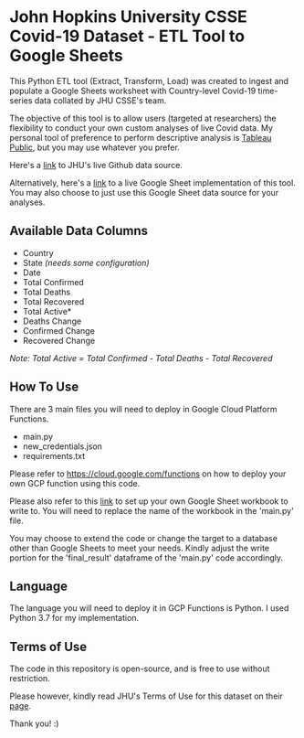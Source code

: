 # John Hopkins University CSSE Covid-19 Dataset - ETL Tool to Google Sheets

This Python ETL tool (Extract, Transform, Load) was created to ingest and populate a Google Sheets worksheet with Country-level Covid-19 time-series data collated by JHU CSSE's team.

The objective of this tool is to allow users (targeted at researchers) the flexibility to conduct your own custom analyses of live Covid data.
My personal tool of preference to perform descriptive analysis is [Tableau Public](https://public.tableau.com/profile/winson.tan3319#!/vizhome/LiveGlobalCovid-19Dashboard/NewCovid-19CasesDashboardB?publish=yes), but you may use whatever you prefer.

Here's a [link](https://github.com/CSSEGISandData/COVID-19/tree/master/csse_covid_19_data/csse_covid_19_time_series) to JHU's live Github data source.

Alternatively, here's a [link](https://docs.google.com/spreadsheets/d/1Fk3r4bwZIxQpB-4u7l8Qj4cKTauRLIQX0ISfiLYdxuY/edit?usp=sharing) to a live Google Sheet implementation of this tool.
You may also choose to just use this Google Sheet data source for your analyses.

## Available Data Columns
- Country
- State *(needs some configuration)*
- Date
- Total Confirmed
- Total Deaths
- Total Recovered
- Total Active*
- Deaths Change
- Confirmed Change
- Recovered Change

*Note: Total Active = Total Confirmed - Total Deaths - Total Recovered*

## How To Use
There are 3 main files you will need to deploy in Google Cloud Platform Functions.

- main.py
- new_credentials.json
- requirements.txt

Please refer to https://cloud.google.com/functions on how to deploy your own GCP function using this code.

Please also refer to this [link](https://developers.google.com/sheets/api/quickstart/python) to set up your own Google Sheet workbook to write to. You will need to replace the name of the workbook in the 'main.py' file.

You may choose to extend the code or change the target to a database other than Google Sheets to meet your needs. Kindly adjust the write portion for the 'final_result' dataframe of the 'main.py' code accordingly.

## Language
The language you will need to deploy it in GCP Functions is Python. I used Python 3.7 for my implementation.

## Terms of Use
The code in this repository is open-source, and is free to use without restriction.

Please however, kindly read JHU's Terms of Use for this dataset on their [page](https://github.com/CSSEGISandData/COVID-19).

Thank you! :)
